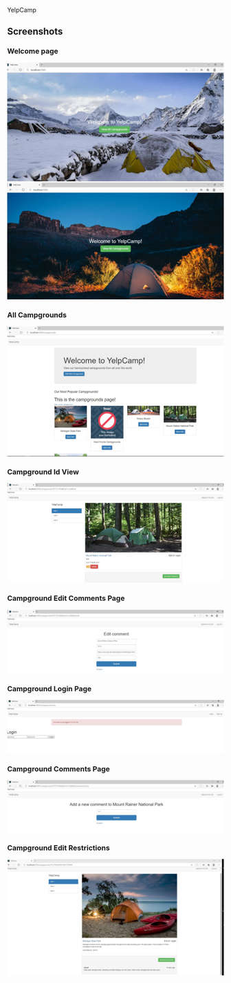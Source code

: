YelpCamp

<h2>Screenshots</h2>
<h3>Welcome page</h3>
<img src="images/welcome_1.JPG" >
<img src="images/welcome_2.JPG" >
<h3>All Campgrounds</h3>
<img src="images/AllCampgrounds.JPG" >
<h3>Campground Id View</h3>
<img src="images/camp_id.JPG" >
<h3>Campground Edit Comments Page</h3>
<img src="images/edit.JPG" >
<h3>Campground Login Page</h3>
<img src="images/logged_inVal.JPG" >
<h3>Campground Comments Page</h3>
<img src="images/newComment.JPG" >
<h3>Campground Edit Restrictions</h3>
<img src="images/cannoteditOnenotMine.JPG" >